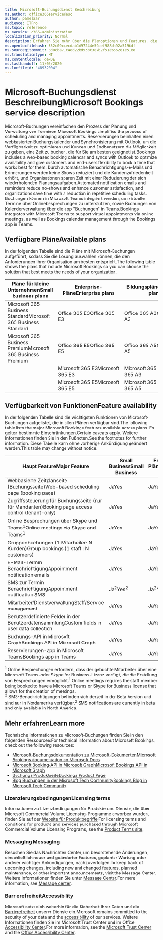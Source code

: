 ```yaml
---
title: Microsoft-Buchungsdienst Beschreibung
ms.author: office365servicedesc
author: pamelaar
audience: ITPro
ms.topic: reference
ms.service: o365-administration
localization_priority: Normal
description: Erfahren Sie mehr über die Planoptionen und Features, die in Microsoft-Buchungen verfügbar sind.
ms.openlocfilehash: 352c09c4ecdab1d97244e59cef988da92a5196df
ms.sourcegitcommit: 8d0cba71c48d22bd53bc3e7b2f51e6662e1e51e8
ms.translationtype: MT
ms.contentlocale: de-DE
ms.lasthandoff: 11/06/2020
ms.locfileid: "48932004"
---
```

# <a name="microsoft-bookings-service-description"></a><span data-ttu-id="e0e30-103">Microsoft-Buchungsdienst Beschreibung</span><span class="sxs-lookup"><span data-stu-id="e0e30-103">Microsoft Bookings service description</span></span>

<span data-ttu-id="e0e30-104">Microsoft-Buchungen vereinfachen den Prozess der Planung und Verwaltung von Terminen.</span><span class="sxs-lookup"><span data-stu-id="e0e30-104">Microsoft Bookings simplifies the process of scheduling and managing appointments.</span></span> <span data-ttu-id="e0e30-105">Reservierungen beinhalten einen webbasierten Buchungskalender und Synchronisierung mit Outlook, um die Verfügbarkeit zu optimieren und Kunden und Endbenutzern die Möglichkeit zu geben, eine Zeit zu buchen, die für Sie am besten geeignet ist.</span><span class="sxs-lookup"><span data-stu-id="e0e30-105">Bookings includes a web-based booking calendar and syncs with Outlook to optimize availability and give customers and end-users flexibility to book a time that works best for them.</span></span> <span data-ttu-id="e0e30-106">Durch automatische Benachrichtigungs-e-Mails und Erinnerungen werden keine Shows reduziert und die Kundenzufriedenheit erhöht, und Organisationen sparen Zeit mit einer Reduzierung der sich wiederholenden Planungsaufgaben.</span><span class="sxs-lookup"><span data-stu-id="e0e30-106">Automated notification emails and reminders reduce no-shows and enhance customer satisfaction, and organizations save time with a reduction in repetitive scheduling tasks.</span></span> <span data-ttu-id="e0e30-107">Buchungen können in Microsoft Teams integriert werden, um virtuelle Termine über Onlinebesprechungen zu unterstützen, sowie Buchungen von Kalenderverwaltung über die app "Buchungen" in Teams.</span><span class="sxs-lookup"><span data-stu-id="e0e30-107">Bookings integrates with Microsoft Teams to support virtual appointments via online meetings, as well as Bookings calendar management through the Bookings app in Teams.</span></span>

## <a name="available-plans"></a><span data-ttu-id="e0e30-108">Verfügbare Pläne</span><span class="sxs-lookup"><span data-stu-id="e0e30-108">Available plans</span></span>

<span data-ttu-id="e0e30-109">In der folgenden Tabelle sind die Pläne mit Microsoft-Buchungen aufgeführt, sodass Sie die Lösung auswählen können, die den Anforderungen Ihrer Organisation am besten entspricht.</span><span class="sxs-lookup"><span data-stu-id="e0e30-109">The following table shows the plans that include Microsoft Bookings so you can choose the solution that best meets the needs of your organization.</span></span>

| <span data-ttu-id="e0e30-110">Pläne für kleine Unternehmen</span><span class="sxs-lookup"><span data-stu-id="e0e30-110">Small business plans</span></span> | <span data-ttu-id="e0e30-111">Enterprise-Pläne</span><span class="sxs-lookup"><span data-stu-id="e0e30-111">Enterprise plans</span></span> | <span data-ttu-id="e0e30-112">Bildungspläne</span><span class="sxs-lookup"><span data-stu-id="e0e30-112">Education plans</span></span> | <span data-ttu-id="e0e30-113">Entwickler Pläne</span><span class="sxs-lookup"><span data-stu-id="e0e30-113">Developer plans</span></span> |
| --- | --- | --- | --- |
| <span data-ttu-id="e0e30-114">Microsoft 365 Business Standard</span><span class="sxs-lookup"><span data-stu-id="e0e30-114">Microsoft 365 Business Standard</span></span> | <span data-ttu-id="e0e30-115">Office 365 E3</span><span class="sxs-lookup"><span data-stu-id="e0e30-115">Office 365 E3</span></span> | <span data-ttu-id="e0e30-116">Office 365 A3</span><span class="sxs-lookup"><span data-stu-id="e0e30-116">Office 365 A3</span></span> | <span data-ttu-id="e0e30-117">Microsoft 365 Business Standard</span><span class="sxs-lookup"><span data-stu-id="e0e30-117">Microsoft 365 Business Standard</span></span> |
| <span data-ttu-id="e0e30-118">Microsoft 365 Business Premium</span><span class="sxs-lookup"><span data-stu-id="e0e30-118">Microsoft 365 Business Premium</span></span> | <span data-ttu-id="e0e30-119">Office 365 E5</span><span class="sxs-lookup"><span data-stu-id="e0e30-119">Office 365 E5</span></span> | <span data-ttu-id="e0e30-120">Office 365 A5</span><span class="sxs-lookup"><span data-stu-id="e0e30-120">Office 365 A5</span></span> | <span data-ttu-id="e0e30-121">Microsoft 365 Business Premium</span><span class="sxs-lookup"><span data-stu-id="e0e30-121">Microsoft 365 Business Premium</span></span> |
|  | <span data-ttu-id="e0e30-122">Microsoft 365 E3</span><span class="sxs-lookup"><span data-stu-id="e0e30-122">Microsoft 365 E3</span></span> | <span data-ttu-id="e0e30-123">Microsoft 365 A3</span><span class="sxs-lookup"><span data-stu-id="e0e30-123">Microsoft 365 A3</span></span> |  |
|  | <span data-ttu-id="e0e30-124">Microsoft 365 E5</span><span class="sxs-lookup"><span data-stu-id="e0e30-124">Microsoft 365 E5</span></span> | <span data-ttu-id="e0e30-125">Microsoft 365 A5</span><span class="sxs-lookup"><span data-stu-id="e0e30-125">Microsoft 365 A5</span></span> |  |

## <a name="feature-availability"></a><span data-ttu-id="e0e30-126">Verfügbarkeit von Funktionen</span><span class="sxs-lookup"><span data-stu-id="e0e30-126">Feature availability</span></span>

<span data-ttu-id="e0e30-127">In der folgenden Tabelle sind die wichtigsten Funktionen von Microsoft-Buchungen aufgelistet, die in allen Plänen verfügbar sind.</span><span class="sxs-lookup"><span data-stu-id="e0e30-127">The following table lists the major Microsoft Bookings features available across plans.</span></span> <span data-ttu-id="e0e30-128">Es gelten bestimmte Einschränkungen.</span><span class="sxs-lookup"><span data-stu-id="e0e30-128">Certain caveats apply.</span></span> <span data-ttu-id="e0e30-129">Weitere Informationen finden Sie in den Fußnoten.</span><span class="sxs-lookup"><span data-stu-id="e0e30-129">See the footnotes for further information.</span></span> <span data-ttu-id="e0e30-130">Diese Tabelle kann ohne vorherige Ankündigung geändert werden.</span><span class="sxs-lookup"><span data-stu-id="e0e30-130">This table may change without notice.</span></span>

| <span data-ttu-id="e0e30-131">Haupt Feature</span><span class="sxs-lookup"><span data-stu-id="e0e30-131">Major Feature</span></span> | <span data-ttu-id="e0e30-132">Small Business</span><span class="sxs-lookup"><span data-stu-id="e0e30-132">Small Business</span></span> | <span data-ttu-id="e0e30-133">Enterprise-Pläne</span><span class="sxs-lookup"><span data-stu-id="e0e30-133">Enterprise plans</span></span> | <span data-ttu-id="e0e30-134">GCC</span><span class="sxs-lookup"><span data-stu-id="e0e30-134">GCC</span></span> | <span data-ttu-id="e0e30-135">GCC – hoch</span><span class="sxs-lookup"><span data-stu-id="e0e30-135">GCC-High</span></span> | <span data-ttu-id="e0e30-136">DOD</span><span class="sxs-lookup"><span data-stu-id="e0e30-136">DOD</span></span> | <span data-ttu-id="e0e30-137">Schulung und Weiterbildung</span><span class="sxs-lookup"><span data-stu-id="e0e30-137">Education</span></span> |
| --- | --- | --- | --- | --- | --- | --- |
| <span data-ttu-id="e0e30-138">Webbasierte Zeitplanseite (Buchungsseite)</span><span class="sxs-lookup"><span data-stu-id="e0e30-138">Web-based scheduling page (booking page)</span></span> | <span data-ttu-id="e0e30-139">Ja</span><span class="sxs-lookup"><span data-stu-id="e0e30-139">Yes</span></span> | <span data-ttu-id="e0e30-140">Ja</span><span class="sxs-lookup"><span data-stu-id="e0e30-140">Yes</span></span> | <span data-ttu-id="e0e30-141">Ja</span><span class="sxs-lookup"><span data-stu-id="e0e30-141">Yes</span></span> | <span data-ttu-id="e0e30-142">Nein</span><span class="sxs-lookup"><span data-stu-id="e0e30-142">No</span></span> | <span data-ttu-id="e0e30-143">Nein</span><span class="sxs-lookup"><span data-stu-id="e0e30-143">No</span></span> | <span data-ttu-id="e0e30-144">Ja</span><span class="sxs-lookup"><span data-stu-id="e0e30-144">Yes</span></span> |
| <span data-ttu-id="e0e30-145">Zugriffssteuerung für Buchungsseite (nur für Mandanten)</span><span class="sxs-lookup"><span data-stu-id="e0e30-145">Booking page access control (tenant-only)</span></span> | <span data-ttu-id="e0e30-146">Ja</span><span class="sxs-lookup"><span data-stu-id="e0e30-146">Yes</span></span> | <span data-ttu-id="e0e30-147">Ja</span><span class="sxs-lookup"><span data-stu-id="e0e30-147">Yes</span></span> | <span data-ttu-id="e0e30-148">Ja</span><span class="sxs-lookup"><span data-stu-id="e0e30-148">Yes</span></span> | <span data-ttu-id="e0e30-149">Nein</span><span class="sxs-lookup"><span data-stu-id="e0e30-149">No</span></span> | <span data-ttu-id="e0e30-150">Nein</span><span class="sxs-lookup"><span data-stu-id="e0e30-150">No</span></span> | <span data-ttu-id="e0e30-151">Ja</span><span class="sxs-lookup"><span data-stu-id="e0e30-151">Yes</span></span> |
| <span data-ttu-id="e0e30-152">Online Besprechungen über Skype und Teams<sup>1</sup></span><span class="sxs-lookup"><span data-stu-id="e0e30-152">Online meetings via Skype and Teams<sup>1</sup></span></span> <br/> | <span data-ttu-id="e0e30-153">Ja</span><span class="sxs-lookup"><span data-stu-id="e0e30-153">Yes</span></span> | <span data-ttu-id="e0e30-154">Ja</span><span class="sxs-lookup"><span data-stu-id="e0e30-154">Yes</span></span> | <span data-ttu-id="e0e30-155">Ja</span><span class="sxs-lookup"><span data-stu-id="e0e30-155">Yes</span></span> | <span data-ttu-id="e0e30-156">Nein</span><span class="sxs-lookup"><span data-stu-id="e0e30-156">No</span></span> | <span data-ttu-id="e0e30-157">Nein</span><span class="sxs-lookup"><span data-stu-id="e0e30-157">No</span></span> | <span data-ttu-id="e0e30-158">Ja</span><span class="sxs-lookup"><span data-stu-id="e0e30-158">Yes</span></span> |
| <span data-ttu-id="e0e30-159">Gruppenbuchungen (1 Mitarbeiter: N Kunden)</span><span class="sxs-lookup"><span data-stu-id="e0e30-159">Group bookings (1 staff : N customers)</span></span> | <span data-ttu-id="e0e30-160">Ja</span><span class="sxs-lookup"><span data-stu-id="e0e30-160">Yes</span></span> | <span data-ttu-id="e0e30-161">Ja</span><span class="sxs-lookup"><span data-stu-id="e0e30-161">Yes</span></span> | <span data-ttu-id="e0e30-162">Ja</span><span class="sxs-lookup"><span data-stu-id="e0e30-162">Yes</span></span> | <span data-ttu-id="e0e30-163">Nein</span><span class="sxs-lookup"><span data-stu-id="e0e30-163">No</span></span> | <span data-ttu-id="e0e30-164">Nein</span><span class="sxs-lookup"><span data-stu-id="e0e30-164">No</span></span> | <span data-ttu-id="e0e30-165">Ja</span><span class="sxs-lookup"><span data-stu-id="e0e30-165">Yes</span></span> |
| <span data-ttu-id="e0e30-166">E-Mail-Termin Benachrichtigung</span><span class="sxs-lookup"><span data-stu-id="e0e30-166">Appointment notification emails</span></span> | <span data-ttu-id="e0e30-167">Ja</span><span class="sxs-lookup"><span data-stu-id="e0e30-167">Yes</span></span> | <span data-ttu-id="e0e30-168">Ja</span><span class="sxs-lookup"><span data-stu-id="e0e30-168">Yes</span></span> | <span data-ttu-id="e0e30-169">Ja</span><span class="sxs-lookup"><span data-stu-id="e0e30-169">Yes</span></span> | <span data-ttu-id="e0e30-170">Nein</span><span class="sxs-lookup"><span data-stu-id="e0e30-170">No</span></span> | <span data-ttu-id="e0e30-171">Nein</span><span class="sxs-lookup"><span data-stu-id="e0e30-171">No</span></span> | <span data-ttu-id="e0e30-172">Ja</span><span class="sxs-lookup"><span data-stu-id="e0e30-172">Yes</span></span> |
| <span data-ttu-id="e0e30-173">SMS zur Termin Benachrichtigung</span><span class="sxs-lookup"><span data-stu-id="e0e30-173">Appointment notification SMS</span></span> | <span data-ttu-id="e0e30-174">Ja<sup>2</sup></span><span class="sxs-lookup"><span data-stu-id="e0e30-174">Yes<sup>2</sup></span></span> <br/> | <span data-ttu-id="e0e30-175">Ja<sup>2</sup></span><span class="sxs-lookup"><span data-stu-id="e0e30-175">Yes<sup>2</sup></span></span> <br/> | <span data-ttu-id="e0e30-176">Ja<sup>2</sup></span><span class="sxs-lookup"><span data-stu-id="e0e30-176">Yes<sup>2</sup></span></span> <br/> | <span data-ttu-id="e0e30-177">Nein</span><span class="sxs-lookup"><span data-stu-id="e0e30-177">No</span></span> | <span data-ttu-id="e0e30-178">Nein</span><span class="sxs-lookup"><span data-stu-id="e0e30-178">No</span></span> | <span data-ttu-id="e0e30-179">Ja</span><span class="sxs-lookup"><span data-stu-id="e0e30-179">Yes</span></span> |
| <span data-ttu-id="e0e30-180">Mitarbeiter/Dienstverwaltung</span><span class="sxs-lookup"><span data-stu-id="e0e30-180">Staff/Service management</span></span> | <span data-ttu-id="e0e30-181">Ja</span><span class="sxs-lookup"><span data-stu-id="e0e30-181">Yes</span></span> | <span data-ttu-id="e0e30-182">Ja</span><span class="sxs-lookup"><span data-stu-id="e0e30-182">Yes</span></span> | <span data-ttu-id="e0e30-183">Ja</span><span class="sxs-lookup"><span data-stu-id="e0e30-183">Yes</span></span> | <span data-ttu-id="e0e30-184">Nein</span><span class="sxs-lookup"><span data-stu-id="e0e30-184">No</span></span> | <span data-ttu-id="e0e30-185">Nein</span><span class="sxs-lookup"><span data-stu-id="e0e30-185">No</span></span> | <span data-ttu-id="e0e30-186">Ja</span><span class="sxs-lookup"><span data-stu-id="e0e30-186">Yes</span></span> |
| <span data-ttu-id="e0e30-187">Benutzerdefinierte Felder in der Benutzerdatensammlung</span><span class="sxs-lookup"><span data-stu-id="e0e30-187">Custom fields in user data collection</span></span> | <span data-ttu-id="e0e30-188">Ja</span><span class="sxs-lookup"><span data-stu-id="e0e30-188">Yes</span></span> | <span data-ttu-id="e0e30-189">Ja</span><span class="sxs-lookup"><span data-stu-id="e0e30-189">Yes</span></span> | <span data-ttu-id="e0e30-190">Ja</span><span class="sxs-lookup"><span data-stu-id="e0e30-190">Yes</span></span> | <span data-ttu-id="e0e30-191">Nein</span><span class="sxs-lookup"><span data-stu-id="e0e30-191">No</span></span> | <span data-ttu-id="e0e30-192">Nein</span><span class="sxs-lookup"><span data-stu-id="e0e30-192">No</span></span> | <span data-ttu-id="e0e30-193">Ja</span><span class="sxs-lookup"><span data-stu-id="e0e30-193">Yes</span></span> |
| <span data-ttu-id="e0e30-194">Buchungs-API in Microsoft Graph</span><span class="sxs-lookup"><span data-stu-id="e0e30-194">Bookings API in Microsoft Graph</span></span> | <span data-ttu-id="e0e30-195">Ja</span><span class="sxs-lookup"><span data-stu-id="e0e30-195">Yes</span></span> | <span data-ttu-id="e0e30-196">Ja</span><span class="sxs-lookup"><span data-stu-id="e0e30-196">Yes</span></span> | <span data-ttu-id="e0e30-197">Nein</span><span class="sxs-lookup"><span data-stu-id="e0e30-197">No</span></span> | <span data-ttu-id="e0e30-198">Nein</span><span class="sxs-lookup"><span data-stu-id="e0e30-198">No</span></span> | <span data-ttu-id="e0e30-199">Nein</span><span class="sxs-lookup"><span data-stu-id="e0e30-199">No</span></span> | <span data-ttu-id="e0e30-200">Ja</span><span class="sxs-lookup"><span data-stu-id="e0e30-200">Yes</span></span> |
| <span data-ttu-id="e0e30-201">Reservierungen-app in Microsoft Teams</span><span class="sxs-lookup"><span data-stu-id="e0e30-201">Bookings app in Teams</span></span> | <span data-ttu-id="e0e30-202">Ja</span><span class="sxs-lookup"><span data-stu-id="e0e30-202">Yes</span></span> | <span data-ttu-id="e0e30-203">Ja</span><span class="sxs-lookup"><span data-stu-id="e0e30-203">Yes</span></span> | <span data-ttu-id="e0e30-204">Nein</span><span class="sxs-lookup"><span data-stu-id="e0e30-204">No</span></span> | <span data-ttu-id="e0e30-205">Nein</span><span class="sxs-lookup"><span data-stu-id="e0e30-205">No</span></span> | <span data-ttu-id="e0e30-206">Nein</span><span class="sxs-lookup"><span data-stu-id="e0e30-206">No</span></span> | <span data-ttu-id="e0e30-207">Ja</span><span class="sxs-lookup"><span data-stu-id="e0e30-207">Yes</span></span> |

<span data-ttu-id="e0e30-208"><sup>1</sup> Online Besprechungen erfordern, dass der gebuchte Mitarbeiter über eine Microsoft Teams-oder Skype for Business-Lizenz verfügt, die die Erstellung von Besprechungen ermöglicht.</span><span class="sxs-lookup"><span data-stu-id="e0e30-208"><sup>1</sup> Online meetings requires the staff member being booked to have a Microsoft Teams or Skype for Business license that allows for the creation of meetings.</span></span>
<br/><span data-ttu-id="e0e30-209"><sup>2</sup> SMS-Benachrichtigungen befinden sich derzeit in der Beta Version und sind nur in Nordamerika verfügbar.</span><span class="sxs-lookup"><span data-stu-id="e0e30-209"><sup>2</sup> SMS notifications are currently in beta and only available in North America.</span></span>

## <a name="learn-more"></a><span data-ttu-id="e0e30-210">Mehr erfahren</span><span class="sxs-lookup"><span data-stu-id="e0e30-210">Learn more</span></span>

<span data-ttu-id="e0e30-211">Technische Informationen zu Microsoft-Buchungen finden Sie in den folgenden Ressourcen:</span><span class="sxs-lookup"><span data-stu-id="e0e30-211">For technical information about Microsoft Bookings, check out the following resources:</span></span>

- [<span data-ttu-id="e0e30-212">Microsoft-Buchungsdokumentation zu Microsoft-Dokumenten</span><span class="sxs-lookup"><span data-stu-id="e0e30-212">Microsoft Bookings documentation on Microsoft Docs</span></span>](https://docs.microsoft.com/microsoft-365/bookings/bookings-overview?view=o365-worldwide)
- [<span data-ttu-id="e0e30-213">Microsoft Booking-API in Microsoft Graph</span><span class="sxs-lookup"><span data-stu-id="e0e30-213">Microsoft Bookings API in Microsoft Graph</span></span>](https://docs.microsoft.com/graph/api/resources/booking-api-overview?view=graph-rest-beta)
- [<span data-ttu-id="e0e30-214">Buchungs Produktseite</span><span class="sxs-lookup"><span data-stu-id="e0e30-214">Bookings Product Page</span></span>](https://www.microsoft.com/microsoft-365/business/scheduling-and-booking-app)
- [<span data-ttu-id="e0e30-215">Blog Buchungen in der Microsoft Tech Community</span><span class="sxs-lookup"><span data-stu-id="e0e30-215">Bookings Blog in Microsoft Tech Community</span></span>](https://techcommunity.microsoft.com/t5/microsoft-bookings-blog/bg-p/Office365BusinessAppsBlog)

### <a name="licensing-terms"></a><span data-ttu-id="e0e30-216">Lizenzierungsbedingungen</span><span class="sxs-lookup"><span data-stu-id="e0e30-216">Licensing terms</span></span>

<span data-ttu-id="e0e30-217">Informationen zu Lizenzbedingungen für Produkte und Dienste, die über Microsoft Commercial Volume Licensing-Programme erworben wurden, finden Sie auf der [Website für Produktbegriffe](https://www.microsoft.com/microsoft-365).</span><span class="sxs-lookup"><span data-stu-id="e0e30-217">For licensing terms and conditions for products and services purchased through Microsoft Commercial Volume Licensing Programs, see the [Product Terms site](https://www.microsoft.com/microsoft-365).</span></span>

### <a name="messaging"></a><span data-ttu-id="e0e30-218">Messaging </span><span class="sxs-lookup"><span data-stu-id="e0e30-218">Messaging</span></span>

<span data-ttu-id="e0e30-219">Besuchen Sie das Nachrichten Center, um bevorstehende Änderungen, einschließlich neuer und geänderter Features, geplanter Wartung oder anderer wichtiger Ankündigungen, nachzuverfolgen.</span><span class="sxs-lookup"><span data-stu-id="e0e30-219">To keep track of upcoming changes, including new and changed features, planned maintenance, or other important announcements, visit the Message Center.</span></span> <span data-ttu-id="e0e30-220">Weitere Informationen finden Sie unter [Message Center](https://docs.microsoft.com/microsoft-365/admin/manage/message-center).</span><span class="sxs-lookup"><span data-stu-id="e0e30-220">For more information, see [Message center](https://docs.microsoft.com/microsoft-365/admin/manage/message-center).</span></span>

### <a name="accessibility"></a><span data-ttu-id="e0e30-221">Barrierefreiheit</span><span class="sxs-lookup"><span data-stu-id="e0e30-221">Accessibility</span></span>

<span data-ttu-id="e0e30-222">Microsoft setzt sich weiterhin für die Sicherheit Ihrer Daten und die [Barrierefreiheit](https://www.microsoft.com/trust-center/compliance/accessibility) unserer Dienste ein.</span><span class="sxs-lookup"><span data-stu-id="e0e30-222">Microsoft remains committed to the security of your data and the [accessibility](https://www.microsoft.com/trust-center/compliance/accessibility) of our services.</span></span> <span data-ttu-id="e0e30-223">Weitere Informationen finden Sie im [Microsoft Trust Center](https://www.microsoft.com/trust-center) und im [Office Accessibility Center](https://support.office.com/article/ecab0fcf-d143-4fe8-a2ff-6cd596bddc6d).</span><span class="sxs-lookup"><span data-stu-id="e0e30-223">For more information, see the [Microsoft Trust Center](https://www.microsoft.com/trust-center) and the [Office Accessibility Center](https://support.office.com/article/ecab0fcf-d143-4fe8-a2ff-6cd596bddc6d).</span></span>
